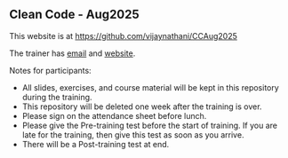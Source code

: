 ## Clean Code - Aug2025

This website is at <https://github.com/vijaynathani/CCAug2025>

The trainer has [email](mailto:vijay_nathani@yahoo.com) and [website](http://vijaynathani.github.io).

Notes for participants:
* All slides, exercises, and course material will be kept in this repository during the training.
* This repository will be deleted one week after the training is over.
* Please sign on the attendance sheet before lunch.
* Please give the Pre-training test before the start of training. If you are late for the training, then give this test as soon as you arrive.
* There will be a Post-training test at end.
